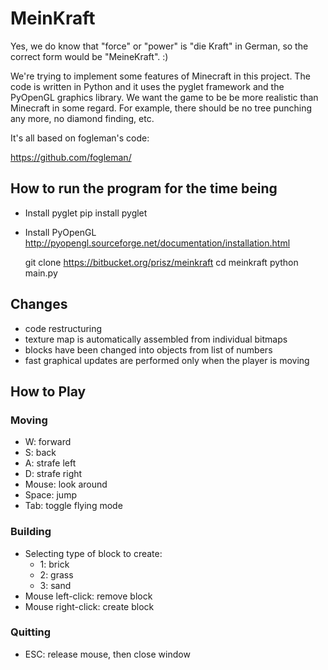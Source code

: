 # MeinKraft 


Yes, we do know that "force" or "power" is "die Kraft" in German, so the correct form would be "MeineKraft". :) 

We're trying to implement some features of Minecraft in this project. The code is written in Python and it uses the pyglet framework and the PyOpenGL graphics library. We want the game to be be more realistic than Minecraft in some regard. For example, there should be no tree punching any more, no diamond finding, etc.

It's all based on fogleman's code:

https://github.com/fogleman/


## How to run the program for the time being 

* Install pyglet
    pip install pyglet
* Install PyOpenGL
  http://pyopengl.sourceforge.net/documentation/installation.html

    git clone https://bitbucket.org/prisz/meinkraft
    cd meinkraft
    python main.py

## Changes

* code restructuring
* texture map is automatically assembled from individual bitmaps
* blocks have been changed into objects from list of numbers
* fast graphical updates are performed only when the player is moving


## How to Play

### Moving

- W: forward
- S: back
- A: strafe left
- D: strafe right
- Mouse: look around
- Space: jump
- Tab: toggle flying mode

### Building

- Selecting type of block to create:
    - 1: brick
    - 2: grass
    - 3: sand
- Mouse left-click: remove block
- Mouse right-click: create block

### Quitting

- ESC: release mouse, then close window